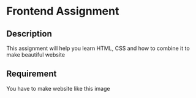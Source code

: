 # Frontend Assignment

## Description
This assignment will help you learn HTML, CSS and how to combine it to make beautiful website

## Requirement

You have to make website like this image
